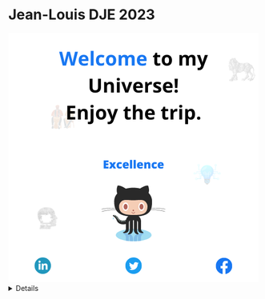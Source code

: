 # Jean-Louis DJE 2023

<!--
**Jean-Louis-DJE/Jean-Louis-DJE** is a ✨ _special_ ✨ repository because its `README.md` (this file) appears on your GitHub profile.

Here are some ideas to get you started:

- 🔭 I’m currently working on a connected bracelet for autistic children
- 🌱 I’m currently learning Data Science / ML / Electronic / Computer Vision / Cloud Computing / Networks / Systems / IoT...
- 👯 I’m looking to collaborate on AI based IoT devices etc.
- 🤔 I’m looking for help with AI based systems etc.
- 💬 Ask me about Computer Vision etc.
- 📫 How to reach me: louis.dje2021@esatic.edu.ci / 0797349279
- 😄 Pronouns: ...
- ⚡ Fun fact: ...
-->

<picture>
 <source media="(prefers-color-scheme: dark)" srcset="https://github.com/Jean-Louis-DJE/Jean-Louis-DJE/blob/main/img/2.png?raw=true">
 <source media="(prefers-color-scheme: light)" srcset="https://github.com/Jean-Louis-DJE/Jean-Louis-DJE/blob/main/img/1.png?raw=true">
 <img alt="cover_jld" src="https://github.com/Jean-Louis-DJE/Jean-Louis-DJE/blob/master/img/cover.png">
</picture>
<details>
<!--
 <summary>MY PROJECTS</summary>

| Rank | Project's name |Project's description|Date started|Duration|Location|
|-----:|----------------|---------------------|---------------------|--------|
|     1|      ||||
|     2|          ||||
|     3|             ||||

</details>
-->
